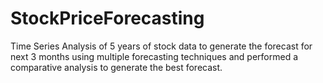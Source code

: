 # StockPriceForecasting
Time Series Analysis of 5 years of stock data to generate the forecast for next 3 months using multiple forecasting techniques and performed a comparative analysis to generate the best forecast.
